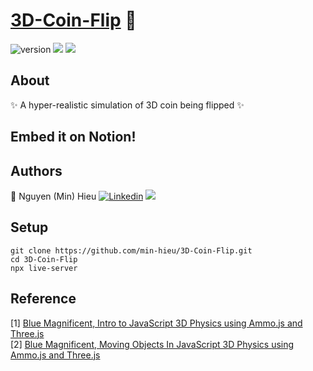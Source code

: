# [3D-Coin-Flip](https://min-hieu.github.io/3D-Coin-Flip/) 🧙 
![version](https://img.shields.io/badge/version-1.1-brightgreen) ![](https://img.shields.io/badge/-threejs-yellowgreen) ![](https://img.shields.io/badge/-ammojs-yellow)
## About

✨ A hyper-realistic simulation of 3D coin being flipped ✨

## Embed it on Notion!



## Authors

🧙 Nguyen (Min) Hieu [![Linkedin](https://i.stack.imgur.com/gVE0j.png)](https://www.linkedin.com/in/min-hieu/) [![](https://i.stack.imgur.com/tskMh.png)](https://github.com/min-hieu)

## Setup

```
git clone https://github.com/min-hieu/3D-Coin-Flip.git
cd 3D-Coin-Flip
npx live-server 
```

## Reference
[1] [ Blue Magnificent, Intro to JavaScript 3D Physics using Ammo.js and Three.js ](https://medium.com/@bluemagnificent/intro-to-javascript-3d-physics-using-ammo-js-and-three-js-dd48df81f591)<br/>
[2] [ Blue Magnificent, Moving Objects In JavaScript 3D Physics using Ammo.js and Three.js ](https://medium.com/@bluemagnificent/moving-objects-in-javascript-3d-physics-using-ammo-js-and-three-js-6e39eff6d9e5)<br/>
